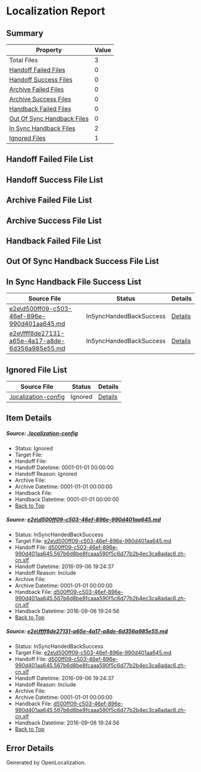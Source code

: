 # <a name='report-top'></a> Localization Report

## Summary
 Property | Value 
 -------- | ----- 
 Total Files | 3
[ Handoff Failed Files ](#handoff-failed-list)| 0
[ Handoff Success Files ](#handoff-success-list)| 0
[ Archive Failed Files ](#archive-failed-list)| 0
[ Archive Success Files ](#archive-success-list)| 0
[ Handback Failed Files ](#handback-failed-list)| 0
[ Out Of Sync Handback Files ](#outofsync-handback-success-list)| 0
[ In Sync Handback Files ](#insync-handback-success-list)| 2
[ Ignored Files ](#ignored-list)| 1

## <a name='handoff-failed-list'></a> Handoff Failed File List

## <a name='handoff-success-list'></a> Handoff Success File List

## <a name='archive-failed-list'></a> Archive Failed File List

## <a name='archive-success-list'></a> Archive Success File List

## <a name='handback-failed-list'></a> Handback Failed File List

## <a name='outofsync-handback-success-list'></a> Out Of Sync Handback Success File List

## <a name='insync-handback-success-list'></a> In Sync Handback File Success List
 Source File | Status | Details 
 ----------- | ------ | ------- 
 [e2e\d500ff09-c503-46ef-896e-990d401aa645.md](https://github.com/OpenLocalizationTestOrg/ol-test0/blob/9b173c25ac2f5f3cdcd6e75db29328c6a0050c6a/e2e/d500ff09-c503-46ef-896e-990d401aa645.md) | InSyncHandedBackSuccess | [Details](#11640c96c1b379a6802c4ba8f5c7be53b01c11861)
 [e2e\ffff8de27131-a65e-4a17-a8de-6d356a985e55.md](https://github.com/OpenLocalizationTestOrg/ol-test0/blob/9b173c25ac2f5f3cdcd6e75db29328c6a0050c6a/e2e/ffff8de27131-a65e-4a17-a8de-6d356a985e55.md) | InSyncHandedBackSuccess | [Details](#11640c96c1b379a6802c4ba8f5c7be53b01c11862)

## <a name='ignored-list'></a> Ignored File List
 Source File | Status | Details 
 ----------- | ------ | ------- 
 [.localization-config](https://github.com/OpenLocalizationTestOrg/ol-test0/blob/9b173c25ac2f5f3cdcd6e75db29328c6a0050c6a/.localization-config) | Ignored | [Details](#3d4f252ac210baf56311d7e97dcc2db10974dbd20)

## Item Details
##### <a name='3d4f252ac210baf56311d7e97dcc2db10974dbd20'></a> Source: [.localization-config](https://github.com/OpenLocalizationTestOrg/ol-test0/blob/9b173c25ac2f5f3cdcd6e75db29328c6a0050c6a/.localization-config)
* Status: Ignored
* Target File: 
* Handoff File: 
* Handoff Datetime: 0001-01-01 00:00:00
* Handoff Reason: Ignored
* Archive File: 
* Archive Datetime: 0001-01-01 00:00:00
* Handback File: 
* Handback Datetime: 0001-01-01 00:00:00
* [Back to Top](#report-top)

##### <a name='11640c96c1b379a6802c4ba8f5c7be53b01c11861'></a> Source: [e2e\d500ff09-c503-46ef-896e-990d401aa645.md](https://github.com/OpenLocalizationTestOrg/ol-test0/blob/9b173c25ac2f5f3cdcd6e75db29328c6a0050c6a/e2e/d500ff09-c503-46ef-896e-990d401aa645.md)
* Status: InSyncHandedBackSuccess
* Target File: [e2e\d500ff09-c503-46ef-896e-990d401aa645.md](https://github.com/OpenLocalizationTestOrg/ol-test0-zhcn/blob/3080ce106475d0fff9a0e9ce3092e2884eae326e/e2e/d500ff09-c503-46ef-896e-990d401aa645.md)
* Handoff File: [d500ff09-c503-46ef-896e-990d401aa645.567b6d8be8fcaaa590f5c6d77b2b4ec3ca8adac6.zh-cn.xlf](https://github.com/OpenLocalizationTestOrg/ol-test0-handoff/blob/0b453bc479cf52d1edbddbc62af8baa11d473f2a/ol-handoff/OpenLocalizationTestOrg/ol-test0-zhcn/ci/ht/d500ff09-c503-46ef-896e-990d401aa645.567b6d8be8fcaaa590f5c6d77b2b4ec3ca8adac6.zh-cn.xlf)
* Handoff Datetime: 2016-09-06 19:24:37
* Handoff Reason: Include
* Archive File: 
* Archive Datetime: 0001-01-01 00:00:00
* Handback File: [d500ff09-c503-46ef-896e-990d401aa645.567b6d8be8fcaaa590f5c6d77b2b4ec3ca8adac6.zh-cn.xlf](https://github.com/OpenLocalizationTestOrg/ol-test0-handback/blob/6db5c0b36dbd5bb28e9310ff09a8091bc9b5d50b/ol-handback/OpenLocalizationTestOrg/ol-test0-zhcn/ci/ht/d500ff09-c503-46ef-896e-990d401aa645.567b6d8be8fcaaa590f5c6d77b2b4ec3ca8adac6.zh-cn.xlf)
* Handback Datetime: 2016-09-06 19:24:56
* [Back to Top](#report-top)

##### <a name='11640c96c1b379a6802c4ba8f5c7be53b01c11862'></a> Source: [e2e\ffff8de27131-a65e-4a17-a8de-6d356a985e55.md](https://github.com/OpenLocalizationTestOrg/ol-test0/blob/9b173c25ac2f5f3cdcd6e75db29328c6a0050c6a/e2e/ffff8de27131-a65e-4a17-a8de-6d356a985e55.md)
* Status: InSyncHandedBackSuccess
* Target File: [e2e\d500ff09-c503-46ef-896e-990d401aa645.md](https://github.com/OpenLocalizationTestOrg/ol-test0-zhcn/blob/3080ce106475d0fff9a0e9ce3092e2884eae326e/e2e/d500ff09-c503-46ef-896e-990d401aa645.md)
* Handoff File: [d500ff09-c503-46ef-896e-990d401aa645.567b6d8be8fcaaa590f5c6d77b2b4ec3ca8adac6.zh-cn.xlf](https://github.com/OpenLocalizationTestOrg/ol-test0-handoff/blob/0b453bc479cf52d1edbddbc62af8baa11d473f2a/ol-handoff/OpenLocalizationTestOrg/ol-test0-zhcn/ci/ht/d500ff09-c503-46ef-896e-990d401aa645.567b6d8be8fcaaa590f5c6d77b2b4ec3ca8adac6.zh-cn.xlf)
* Handoff Datetime: 2016-09-06 19:24:37
* Handoff Reason: Include
* Archive File: 
* Archive Datetime: 0001-01-01 00:00:00
* Handback File: [d500ff09-c503-46ef-896e-990d401aa645.567b6d8be8fcaaa590f5c6d77b2b4ec3ca8adac6.zh-cn.xlf](https://github.com/OpenLocalizationTestOrg/ol-test0-handback/blob/6db5c0b36dbd5bb28e9310ff09a8091bc9b5d50b/ol-handback/OpenLocalizationTestOrg/ol-test0-zhcn/ci/ht/d500ff09-c503-46ef-896e-990d401aa645.567b6d8be8fcaaa590f5c6d77b2b4ec3ca8adac6.zh-cn.xlf)
* Handback Datetime: 2016-09-06 19:24:56
* [Back to Top](#report-top)


## Error Details

Generated by OpenLocalization.
